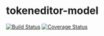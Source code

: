# tokeneditor-model

[![Build Status](https://travis-ci.org/acdh-oeaw/tokeneditor-model.svg?branch=master)](https://travis-ci.org/acdh-oeaw/tokeneditor-model)
[![Coverage Status](https://coveralls.io/repos/github/acdh-oeaw/tokeneditor-model/badge.svg?branch=master)](https://coveralls.io/github/acdh-oeaw/tokeneditor-model?branch=master)
